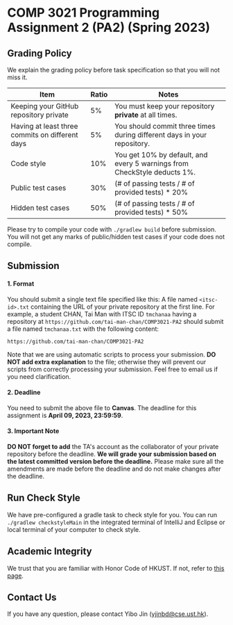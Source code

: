 # COMP 3021 Programming Assignment 2 (PA2) (Spring 2023)

## Grading Policy

We explain the grading policy before task specification so that you will not miss it.

| **Item**                                        | **Ratio** | **Notes**                                                                |
|-------------------------------------------------|-----------|--------------------------------------------------------------------------|
| Keeping your GitHub repository private          | 5%        | You must keep your repository **private** at all times.                  |
| Having at least three commits on different days | 5%        | You should commit three times during different days in your repository.  |
| Code style                                      | 10%       | You get 10% by default, and every 5 warnings from CheckStyle deducts 1%. |                     |
| Public test cases                               | 30%       | (# of passing tests / # of provided tests) * 20%                         |
| Hidden test cases                               | 50%       | (# of passing tests / # of provided tests) * 50%                         |

Please try to compile your code with `./gradlew build` before submission. You will not get any marks of public/hidden test cases if your code does not compile.


## Submission

#### 1. Format

You should submit a single text file specified like this: A file named `<itsc-id>.txt` containing the URL of your private repository at the first line. For example, a student CHAN, Tai Man with ITSC ID `tmchanaa` having a repository at `https://github.com/tai-man-chan/COMP3021-PA2` should submit a file named `tmchanaa.txt` with the following content:

```text
https://github.com/tai-man-chan/COMP3021-PA2
```

Note that we are using automatic scripts to process your submission. **DO NOT add extra explanation** to the file; otherwise they will prevent our scripts from correctly processing your submission. Feel free to email us if you need clarification.

#### 2. Deadline

You need to submit the above file to **Canvas**. The deadline for this assignment is **April 09, 2023, 23:59:59**. 

#### 3. Important Note

**DO NOT forget to add** the TA's account as the collaborator of your private repository before the deadline. **We will grade your submission based on the latest committed version before the deadline.** Please make sure all the amendments are made before the deadline and do not make changes after the deadline.

## Run Check Style

We have pre-configured a gradle task to check style for you. You can run `./gradlew checkstyleMain` in the integrated terminal of IntelliJ and Eclipse or local terminal of your computer to check style.

## Academic Integrity

We trust that you are familiar with Honor Code of HKUST. If not, refer to [this page](https://course.cse.ust.hk/comp3021/#honorcode).

## Contact Us

If you have any question, please contact Yibo Jin ([yjinbd@cse.ust.hk](mailto:yjinbd@cse.ust.hk)).

